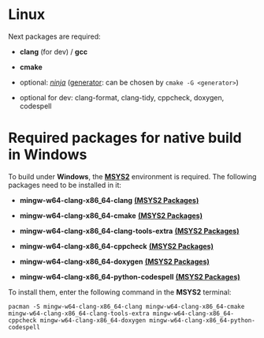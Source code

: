 # Linux
Next packages are required:

- **clang** (for dev) / **gcc**

- **cmake**

- optional: [*ninja*](https://ninja-build.org/) ([generator](https://cmake.org/cmake/help/latest/manual/cmake-generators.7.html#manual:cmake-generators(7)): can be chosen by `cmake -G <generator>`)

- optional for dev: clang-format, clang-tidy, cppcheck, doxygen, codespell


# Required packages for native build in Windows
To build under **Windows**, the [**MSYS2**](https://www.msys2.org/) environment is required. The following packages need to be installed in it:

- **mingw-w64-clang-x86_64-clang** [**(MSYS2 Packages)**](https://packages.msys2.org/package/mingw-w64-clang-x86_64-clang)

- **mingw-w64-clang-x86_64-cmake** [**(MSYS2 Packages)**](https://packages.msys2.org/package/mingw-w64-clang-x86_64-cmake)

- **mingw-w64-clang-x86_64-clang-tools-extra** [**(MSYS2 Packages)**](https://packages.msys2.org/package/mingw-w64-clang-x86_64-clang-tools-extra)

- **mingw-w64-clang-x86_64-cppcheck** [**(MSYS2 Packages)**](https://packages.msys2.org/package/mingw-w64-clang-x86_64-cppcheck)

- **mingw-w64-clang-x86_64-doxygen** [**(MSYS2 Packages)**](https://packages.msys2.org/package/mingw-w64-clang-x86_64-doxygen)

- **mingw-w64-clang-x86_64-python-codespell** [**(MSYS2 Packages)**](https://packages.msys2.org/package/mingw-w64-clang-x86_64-python-codespell)

To install them, enter the following command in the **MSYS2** terminal:

`pacman -S mingw-w64-clang-x86_64-clang mingw-w64-clang-x86_64-cmake mingw-w64-clang-x86_64-clang-tools-extra mingw-w64-clang-x86_64-cppcheck mingw-w64-clang-x86_64-doxygen mingw-w64-clang-x86_64-python-codespell`
